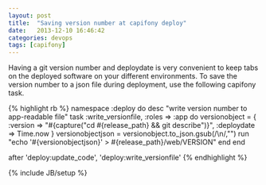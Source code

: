 ```yaml
---
layout: post
title:  "Saving version number at capifony deploy"
date:   2013-12-10 16:46:42
categories: devops
tags: [capifony]
---
```

Having a git version number and deploydate is very convenient to keep tabs on the deployed software on your different environments. To save the version number to a json file during deployment, use the following capifony task.

<!--more-->

{% highlight rb %}
namespace :deploy do
  desc "write version number to app-readable file"
  task :write_versionfile, :roles => :app do
    versionobject = { 
      :version => "#{capture("cd #{release_path} && git describe")}",
      :deploydate => Time.now
    }
    versionobjectjson = versionobject.to_json.gsub(/\\n/,"")
    run "echo '#{versionobjectjson}' > #{release_path}/web/VERSION"
  end
end

after 'deploy:update_code', 'deploy:write_versionfile'
{% endhighlight %}

{% include JB/setup %}
